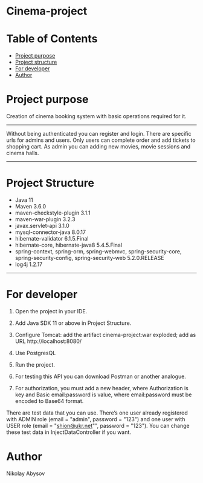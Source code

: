 # Cinema-project
# Table of Contents
* [Project purpose](#purpose)
* [Project structure](#structure)
* [For developer](#developer-start)
* [Author](#author)

# <a name="purpose"></a>Project purpose
Creation of cinema booking system with basic operations required for it.
<hr>
Without being authenticated you can register and login. There are specific urls for admins and users.
Only users can complete order and add tickets to shopping cart.
As admin you can adding new movies, movie sessions and cinema halls.
<hr>

# <a name="structure"></a>Project Structure
* Java 11
* Maven 3.6.0
* maven-checkstyle-plugin 3.1.1
* maven-war-plugin 3.2.3
* javax.servlet-api 3.1.0
* mysql-connector-java 8.0.17
* hibernate-validator 6.1.5.Final
* hibernate-core, hibernate-java8 5.4.5.Final
* spring-context, spring-orm, spring-webmvc, 
spring-security-core, spring-security-config, spring-security-web 5.2.0.RELEASE
* log4j 1.2.17
<hr>

# <a name="developer-start"></a>For developer

1. Open the project in your IDE.

2. Add Java SDK 11 or above in Project Structure.

3. Configure Tomcat:
add the artifact cinema-project:war exploded;
add as URL http://localhost:8080/

4. Use PostgresQL

5. Run the project.

6. For testing this API you can download Postman or another analogue.

7. For authorization, you must add a new header, where Authorization is key and Basic email:password is value, 
    where email:password must be encoded to Base64 format.

There are test data that you can use.
There’s one user already registered with ADMIN role (email = "admin", password = "123") and
one user with USER role (email = "shion@ukr.net"", password = "123"). You can change these 
test data in InjectDataController if you want.

# <a name="author"></a>Author

Nikolay Abysov

